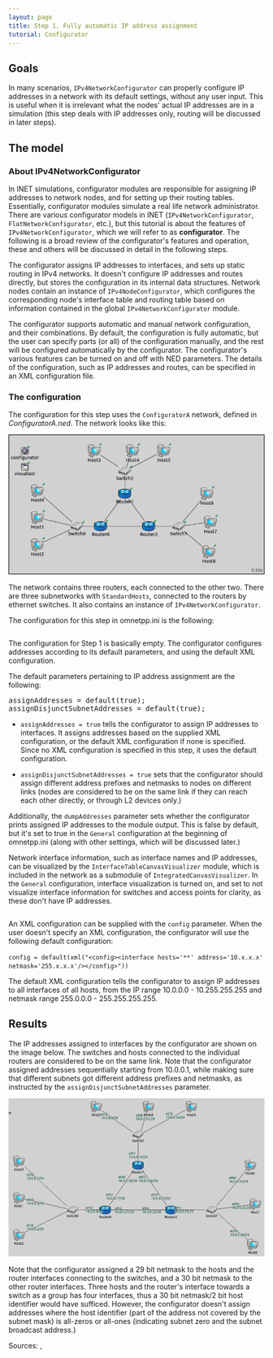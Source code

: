 ```yaml
---
layout: page
title: Step 1. Fully automatic IP address assignment
tutorial: Configurator
---
```


## Goals

In many scenarios, `IPv4NetworkConfigurator` can properly configure IP addresses in a network with its default settings, without
any user input. This is useful when it is irrelevant what the nodes' actual IP addresses are in a simulation
(this step deals with IP addresses only, routing will be discussed in later steps).

## The model

###  About IPv4NetworkConfigurator

In INET simulations, configurator modules are responsible for assigning IP addresses to network nodes, and for setting up their
routing tables. Essentially, configurator modules simulate a real life network administrator. There are various configurator models in INET (`IPv4NetworkConfigurator`, `FlatNetworkConfigurator`, etc.), but this tutorial is about the features of `IPv4NetworkConfigurator`, 
which we will refer to as **configurator**. The following is a broad review of the configurator's features and operation,
these and others will be discussed in detail in the following steps.

The configurator assigns IP addresses to interfaces, and sets up static routing in IPv4 networks.
It doesn't configure IP addresses and routes directly, but stores the configuration in its internal data structures.
Network nodes contain an instance of `IPv4NodeConfigurator`, which configures the corresponding node's interface table and routing table
based on information contained in the global `IPv4NetworkConfigurator` module.

The configurator supports automatic and manual network configuration, and their combinations. By default,
the configuration is fully automatic, but the user can specify parts (or all) of the configuration manually, and the rest
will be configured automatically by the configurator. The configurator's various features can be turned on and off with NED parameters. The details of the configuration, such as IP addresses and routes, can be specified in an XML configuration file.

### The configuration

The configuration for this step uses the `ConfiguratorA` network, defined in <i>ConfiguratorA.ned</i>.
The network looks like this:

<img class="screen" src="step1network.png">

The network contains three routers, each connected to the other two. There are three subnetworks with `StandardHosts`, connected to the routers by ethernet switches.
It also contains an instance of `IPv4NetworkConfigurator`.

The configuration for this step in omnetpp.ini is the following: 

<p><pre class="snippet" src="../omnetpp.uncommented.ini" from="Step1" until="####"></pre></p>
The configuration for Step 1 is basically empty. The configurator configures addresses according to its default parameters, and using the default XML configuration.

The default parameters pertaining to IP address assignment are the following:

<p><pre class="snippet">
assignAddresses = default(true);
assignDisjunctSubnetAddresses = default(true);
</pre></p>

- `assignAddresses = true` tells the configurator to assign IP addresses to interfaces. It assigns addresses based on the supplied XML configuration,
or the default XML configuration if none is specified. Since no XML configuration is specified in this step, it uses the default configuration.

- `assignDisjunctSubnetAddresses = true` sets that the configurator should assign different address prefixes and netmasks
to nodes on different links (nodes are considered to be on the same link if they can reach each other directly, or through L2 devices only.)

Additionally, the `dumpAddresses` parameter sets whether the configurator prints assigned IP addresses to the module output.
This is false by default, but it's set to true in the `General` configuration at the beginning of omnetpp.ini (along with other settings, which
will be discussed later.)

Network interface information, such as interface names and IP addresses, can be visualized by the `InterfaceTableCanvasVisualizer` module, which is included in the network as a submodule of `IntegratedCanvasVisualizer`. In the `General` configuration, interface visualization is turned on, and set to not visualize interface information for switches and access points for clarity, as these don't have IP addresses.

<p><pre class="snippet" src="../omnetpp.uncommented.ini" from="General" until="####"></pre></p>

An XML configuration can be supplied with the `config` parameter. When the user doesn't specify an XML configuration,
the configurator will use the following default configuration:

`config = default(xml("<config><interface hosts='**' address='10.x.x.x' netmask='255.x.x.x'/></config>"))`

The default XML configuration tells the configurator to assign IP addresses to all interfaces of all hosts, 
from the IP range 10.0.0.0 - 10.255.255.255 and netmask range 255.0.0.0 - 255.255.255.255.

## Results

The IP addresses assigned to interfaces by the configurator are shown on the image below.
The switches and hosts connected to the individual routers are considered to be on the same link.
Note that the configurator assigned addresses sequentially starting from 10.0.0.1, while making sure that different subnets got different address prefixes and netmasks,
as instructed by the `assignDisjunctSubnetAddresses` parameter.

<img class="screen" src="step1addresses.png">

Note that the configurator assigned a 29 bit netmask to the hosts and the router interfaces connecting to the switches, and a 30 bit netmask
to the other router interfaces. Three hosts and the router's interface towards a switch as a group has four interfaces, thus a 30 bit netmask/2 bit host identifier
would have sufficed. However, the configurator doesn't assign addresses where the host identifier (part of the address not covered by the subnet mask) is all-zeros or all-ones (indicating subnet zero and the subnet broadcast address.)

Sources: <a srcfile="../omnetpp.ini"/>, <a srcfile="../ConfiguratorA.ned"/>